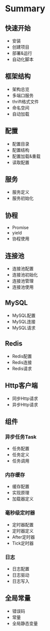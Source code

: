 # Summary

## 快速开始

* 安装
* 创建项目
* 部署&运行
* 自动化脚本

## 框架结构

* 架构总览
* 多端口服务
* thrift格式文件
* 命名空间
* 自动加载

## 配置

* 配置目录
* 配置结构
* 配置加载&重载
* 读取配置

## 服务

* 服务定义
* 服务初始化

## 协程

* Promise
* yield
* 协程使用

## 连接池

* 连接池配置
* 连接池初始化
* 连接池管理
* 连接池使用

## MySQL

* MySQL配置
* MySQL连接
* MySQL请求

## Redis

* Redis配置
* Redis连接
* Redis请求

## Http客户端

* 同步Http请求
* 异步Http请求

## 组件

### 异步任务Task

* 任务配置
* 任务定义
* 任务调用

### 内存缓存

* 缓存配置
* 实现原理
* 加载器定义

### 毫秒级定时器

* 定时器配置
* 定时器定义
* After定时器
* Tick定时器

### 日志

* 日志配置
* 日志驱动
* 日志写入

## 全局常量

* 错误码
* 常量
* 全局静态变量